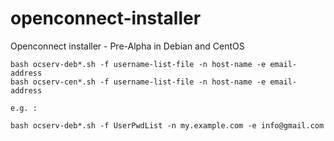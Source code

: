 # openconnect-installer
Openconnect installer - Pre-Alpha in Debian and CentOS

```
bash ocserv-deb*.sh -f username-list-file -n host-name -e email-address
bash ocserv-cen*.sh -f username-list-file -n host-name -e email-address

e.g. :

bash ocserv-deb*.sh -f UserPwdList -n my.example.com -e info@gmail.com
```

